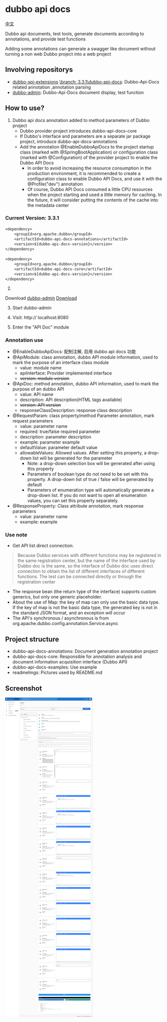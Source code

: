 # dubbo api docs

[中文](./README_ch.md)

Dubbo api documents, test tools, generate documents according to annotations, and provide test functions

Adding some annotations can generate a swagger like document without turning a non web Dubbo project into a web project

## Involving repositorys

* [dubbo-spi-extensions](https://github.com/apache/dubbo-spi-extensions)
  [\branch: 3.3.1\dubbo-api-docs](https://github.com/apache/dubbo-spi-extensions/tree/3.3.0/dubbo-api-docs):
  Dubbo-Api-Docs related annotation ,annotation parsing
* [dubbo-admin](https://github.com/KeRan213539/dubbo-admin): Dubbo-Api-Docs document display, test function

## How to use?

1. Dubbo api docs annotation added to method parameters of Dubbo project
    * Dubbo provider project introduces dubbo-api-docs-core
    * If Dubbo's interface and parameters are a separate jar package project, introduce dubbo-api-docs-annotations
    * Add the annotation @EnableDubboApiDocs to the project startup class (marked with @SpringBootApplication)
      or configuration class (marked with @Configuration) of the provider project to enable the Dubbo API Docs
        * In order to avoid increasing the resource consumption in the production environment, it is recommended to
          create a configuration class to enable Dubbo API Docs, and use it with the @Profile("dev") annotation
        * Of course, Dubbo API Docs consumed a little CPU resources when the project starting and used a little memory
          for caching. In the future, it will consider putting the contents of the cache into the metadata center

### Current Version: 3.3.1

```
<dependency>
    <groupId>org.apache.dubbo</groupId>
    <artifactId>dubbo-api-docs-annotations</artifactId>
    <version>${dubbo-api-docs-version}</version>
</dependency>

<dependency>
    <groupId>org.apache.dubbo</groupId>
    <artifactId>dubbo-api-docs-core</artifactId>
    <version>${dubbo-api-docs-version}</version>
</dependency>
```

2.

Download [dubbo-admin](https://github.com/apache/dubbo-admin) [Download](https://github.com/apache/dubbo-admin/releases)

3. Start dubbo-admin

4. Visit: http:// localhost:8080

5. Enter the "API Doc" module

### Annotation use

* @EnableDubboApiDocs: 配制注解, 启用 dubbo api docs 功能
* @ApiModule: class annotation, dubbo API module information, used to mark the purpose of an interface class module
    * value: module name
    * apiInterface: Provider implemented interface
    * ~~version: module version~~
* @ApiDoc: method annotation, dubbo API information, used to mark the purpose of an dubbo API
    * value: API name
    * description: API description(HTML tags available)
    * ~~version: API version~~
    * responseClassDescription: response class description
* @RequestParam: class property/method Parameter annotation, mark request parameters
    * value: parameter name
    * required: true/false required parameter
    * description: parameter description
    * example: parameter example
    * defaultValue: parameter default value
    * allowableValues: Allowed values. After setting this property, a drop-down list will be generated for the parameter
        * Note: a drop-down selection box will be generated after using this property
        * Parameters of boolean type do not need to be set with this property. A drop-down list of true / false will be
          generated by default
        * Parameters of enumeration type will automatically generate a drop-down list. If you do not want to open all
          enumeration values, you can set this property separately.
* @ResponseProperty: Class attribute annotation, mark response parameters
    * value: parameter name
    * example: example

### Use note

* Get API list direct connection:

> Because Dubbo services with different functions may be registered in the same registration center,
> but the name of the interface used by Dubbo doc is the same, so the interface of Dubbo doc uses direct connection to obtain the list of different interfaces of different functions.
> The test can be connected directly or through the registration center

* The response bean (the return type of the interface) supports custom generics, but only one generic placeholder.
* About the use of Map: the key of map can only use the basic data type. If the key of map is not the basic data type,
  the generated key is not in the standard JSON format, and an exception will occur
* The API's synchronous / asynchronous is from org.apache.dubbo.config.annotation.Service.async

## Project structure

* dubbo-api-docs-annotations: Document generation annotation project
* dubbo-api-docs-core: Responsible for annotation analysis and document information acquisition interface (Dubbo API)
* dubbo-api-docs-examples: Use example
* readmeImgs: Pictures used by README.md

## Screenshot

![Screenshot](./readmeImgs/dubbo_docs_en.png)
